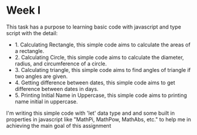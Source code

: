 <h1> Week I </h1>
     <p> This task has a purpose to learning basic code with javascript and type script with the detail:</p>
          <ul>
               <li> 1. Calculating Rectangle, this simple code aims to calculate the areas of a rectangle. </li>
               <li> 2. Calculating Circle, this simple code aims to calculate the diameter, radius, and circumference of a circle. </li>
               <li> 3. Calculating triangle, this simple code aims to find angles of triangle if two angles are given. </li>
               <li> 4. Getting difference between dates, this simple code aims to get difference between dates in days. </li>
               <li> 5. Printing Initial Name in Uppercase, this simple code aims to printing name initial in uppercase. </li>
          </ul>
     <p> I'm writing this simple code with 'let' data type and and some built in properties in javascript like "MathPi, MathPow, MathAbs, etc." to help me in achieving the main goal of this assignment</p>
